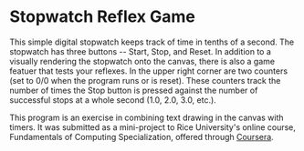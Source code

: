 # Stopwatch Reflex Game

This simple digital stopwatch keeps track of time in tenths of a second. The stopwatch has three buttons -- Start, Stop, and Reset. In addition to a visually rendering the stopwatch onto the canvas, there is also a game featuer that tests your reflexes. In the upper right corner are two counters (set to 0/0 when the program runs or is reset). These counters track the number of times the Stop button is pressed against the number of successful stops at a whole second (1.0, 2.0, 3.0, etc.).


This program is an exercise in combining text drawing in the canvas with timers. It was submitted as a mini-project to Rice University's online course, Fundamentals of Computing Specialization, offered through [Coursera](https://www.coursera.org/specializations/fundamentalscomputing2).